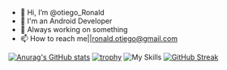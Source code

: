 - 👋 Hi, I’m @otiego_Ronald
- 👀 I'm an Android Developer
- 💞️ Always working on something
- 📫 How to reach me||ronald.otiego@gmail.com

<!---
otiego/otiego is a ✨ special ✨ repository because its `README.md` (this file) appears on your GitHub profile.
You can click the Preview link to take a look at your changes.
--->
[![Anurag's GitHub stats](https://github-readme-stats.vercel.app/api?username=otiego&theme=dark)](https://github.com/otiego/github-readme-stats)
[![trophy](https://github-profile-trophy.vercel.app/?username=otiego&theme=onedark)](https://github.com/otiego/github-profile-trophy)
![My Skills](https://skillicons.dev/icons?i=java,git,github,discord,bootstrap,arduino)
[![GitHub Streak](https://streak-stats.demolab.com/?user=otiego&theme=dark)](https://git.io/streak-stats)

